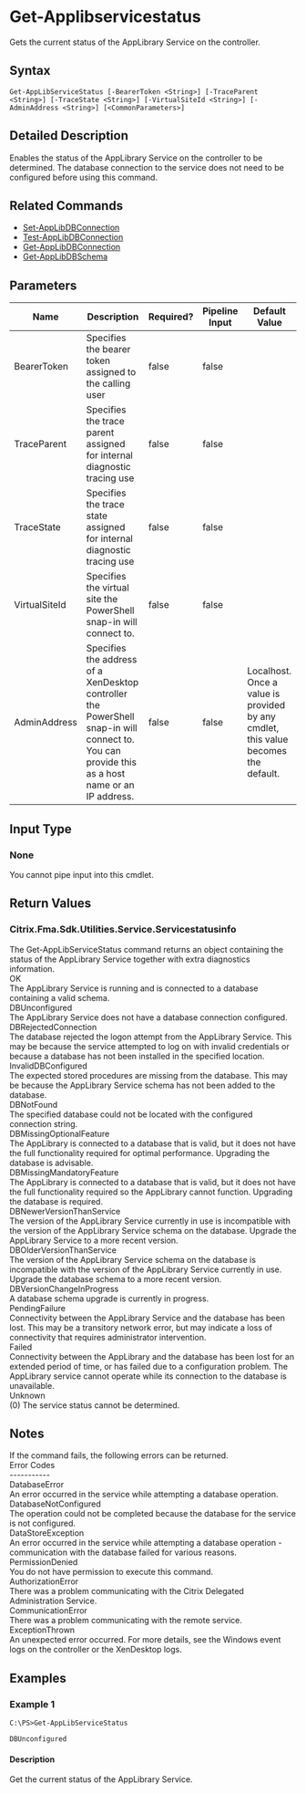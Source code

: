 ﻿
# Get-Applibservicestatus
Gets the current status of the AppLibrary Service on the controller.
## Syntax

```
Get-AppLibServiceStatus [-BearerToken <String>] [-TraceParent <String>] [-TraceState <String>] [-VirtualSiteId <String>] [-AdminAddress <String>] [<CommonParameters>]
```

## Detailed Description
Enables the status of the AppLibrary Service on the controller to be determined. The database connection to the service does not need to be configured before using this command.


## Related Commands

* [Set-AppLibDBConnection](../Set-AppLibDBConnection/)
* [Test-AppLibDBConnection](../Test-AppLibDBConnection/)
* [Get-AppLibDBConnection](../Get-AppLibDBConnection/)
* [Get-AppLibDBSchema](../Get-AppLibDBSchema/)
## Parameters
| Name   | Description | Required? | Pipeline Input | Default Value |
| --- | --- | --- | --- | --- |
| BearerToken | Specifies the bearer token assigned to the calling user | false | false |  |
| TraceParent | Specifies the trace parent assigned for internal diagnostic tracing use | false | false |  |
| TraceState | Specifies the trace state assigned for internal diagnostic tracing use | false | false |  |
| VirtualSiteId | Specifies the virtual site the PowerShell snap-in will connect to. | false | false |  |
| AdminAddress | Specifies the address of a XenDesktop controller the PowerShell snap-in will connect to. You can provide this as a host name or an IP address. | false | false | Localhost. Once a value is provided by any cmdlet, this value becomes the default. |

## Input Type

### None
You cannot pipe input into this cmdlet.
## Return Values

### Citrix.Fma.Sdk.Utilities.Service.Servicestatusinfo
The Get-AppLibServiceStatus command returns an object containing the status of the AppLibrary Service together with extra diagnostics information.  
OK  
    The AppLibrary Service is running and is connected to a database containing a valid schema.  
DBUnconfigured  
    The AppLibrary Service does not have a database connection configured.  
DBRejectedConnection  
    The database rejected the logon attempt from the AppLibrary Service.  This may be because the service attempted to log on with invalid credentials or because a database has not been installed in the specified location.  
InvalidDBConfigured  
    The expected stored procedures are missing from the database.  This may be because the AppLibrary Service schema has not been added to the database.  
DBNotFound  
    The specified database could not be located with the configured connection string.  
DBMissingOptionalFeature  
    The AppLibrary is connected to a database that is valid, but it does not have the full functionality required for optimal performance. Upgrading the database is advisable.  
DBMissingMandatoryFeature  
    The AppLibrary is connected to a database that is valid, but it does not have the full functionality required so the AppLibrary cannot function. Upgrading the database is required.  
DBNewerVersionThanService  
    The version of the AppLibrary Service currently in use is incompatible with the version of the AppLibrary Service schema on the database.  Upgrade the AppLibrary Service to a more recent version.  
DBOlderVersionThanService  
    The version of the AppLibrary Service schema on the database is incompatible with the version of the AppLibrary Service currently in use.  Upgrade the database schema to a more recent version.  
DBVersionChangeInProgress  
    A database schema upgrade is currently in progress.  
PendingFailure  
    Connectivity between the AppLibrary Service and the database has been lost. This may be a transitory network error, but may indicate a loss of connectivity that requires administrator intervention.  
Failed  
    Connectivity between the AppLibrary and the database has been lost for an extended period of time, or has failed due to a configuration problem. The AppLibrary service cannot operate while its connection to the database is unavailable.  
Unknown  
    (0) The service status cannot be determined.
## Notes
If the command fails, the following errors can be returned.  
    Error Codes  
    -----------  
    DatabaseError  
        An error occurred in the service while attempting a database operation.  
    DatabaseNotConfigured  
        The operation could not be completed because the database for the service is not configured.  
    DataStoreException  
        An error occurred in the service while attempting a database operation - communication with the database failed for various reasons.  
    PermissionDenied  
        You do not have permission to execute this command.  
    AuthorizationError  
        There was a problem communicating with the Citrix Delegated Administration Service.  
    CommunicationError  
        There was a problem communicating with the remote service.  
    ExceptionThrown  
        An unexpected error occurred.  For more details, see the Windows event logs on the controller or the XenDesktop logs.
## Examples

### Example 1

```
C:\PS>Get-AppLibServiceStatus  
  
DBUnconfigured
```

#### Description
Get the current status of the AppLibrary Service.
